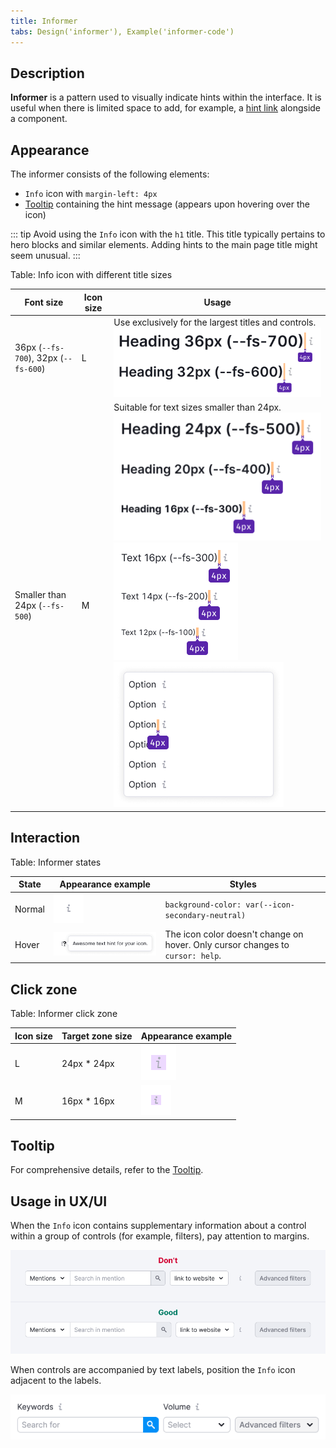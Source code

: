```yaml
---
title: Informer
tabs: Design('informer'), Example('informer-code')
---
```


## Description

**Informer** is a pattern used to visually indicate hints within the interface. It is useful when there is limited space to add, for example, a [hint link](/style/typography/typography) alongside a component.

## Appearance

The informer consists of the following elements:

- `Info` icon with `margin-left: 4px`
- [Tooltip](/components/tooltip/tooltip) containing the hint message (appears upon hovering over the icon)

::: tip
Avoid using the `Info` icon with the `h1` title. This title typically pertains to hero blocks and similar elements. Adding hints to the main page title might seem unusual.
:::

Table: Info icon with different title sizes

| Font size         | Icon size | Usage          |
| ----------------- | --------- | -------------- |
| 36px (`--fs-700`), 32px (`--fs-600`) | L         | Use exclusively for the largest titles and controls.  ![](static/big-headings.png)               |
| Smaller than 24px (`--fs-500`)       | M         | Suitable for text sizes smaller than 24px. ![](static/other-headings.png) ![](static/text.png) ![](static/dropdown-item-icon.png) |

## Interaction

Table: Informer states

| State  | Appearance example       | Styles       |
| ------ | ------------------------ | ------------ |
| Normal | ![](static/info.png)                  | `background-color: var(--icon-secondary-neutral)`                              |
| Hover  | ![](static/info-hover.png) | The icon color doesn't change on hover. Only cursor changes to `cursor: help`. |

## Click zone

Table: Informer click zone

| Icon size | Target zone size  | Appearance example           |
| --------- | ----------------- | ---------------------------- |
| L         | 24px * 24px       | ![](static/hover-zone-l.png) |
| M         | 16px * 16px       | ![](static/hover-zone-m.png) |

## Tooltip

For comprehensive details, refer to the [Tooltip](/components/tooltip/tooltip).

## Usage in UX/UI

When the `Info` icon contains supplementary information about a control within a group of controls (for example, filters), pay attention to margins.

![](static/informer-yes-no.png)

When controls are accompanied by text labels, position the `Info` icon adjacent to the labels.

![](static/info-with-butt-group.png)


